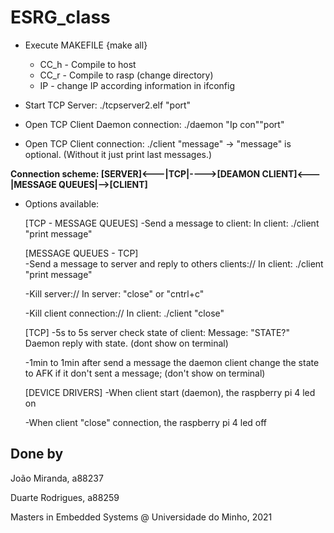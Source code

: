 # ESRG_class
 * Execute MAKEFILE {make all}
    
    - CC_h - Compile to host
    - CC_r - Compile to rasp (change directory)
    - IP - change IP according information in ifconfig
         
 * Start TCP Server:
./tcpserver2.elf "port" 

 * Open TCP Client Daemon connection:
./daemon "Ip con""port"
 
 * Open TCP Client connection:
./client "message"
-> "message" is optional. (Without it just print last messages.)

 **Connection scheme:
 [SERVER]<---|TCP|---->[DEAMON CLIENT]<---|MESSAGE QUEUES|-->[CLIENT]**
 
 * Options available:

    [TCP - MESSAGE QUEUES]
    -Send a message to client:
        In client: ./client "print message"

    [MESSAGE QUEUES - TCP]    
    -Send a message to server and reply to others clients://
        In client: ./client "print message"

    -Kill server://
        In server: "close" or "cntrl+c"

    -Kill client connection://
        In client: ./client "close"

    [TCP]
    -5s to 5s server check state of client:
        Message: "STATE?"
        Daemon reply with state.
        (dont show on terminal)

    -1min to 1min after send a message the daemon client change the state to AFK if it don't sent a message;
        (don't show on terminal)

    [DEVICE DRIVERS]
    -When client start (daemon), the raspberry pi 4 led on

    -When client "close" connection, the raspberry pi 4 led off
    
## Done by
João Miranda, a88237


Duarte Rodrigues, a88259

Masters in Embedded Systems @ Universidade do Minho, 2021
